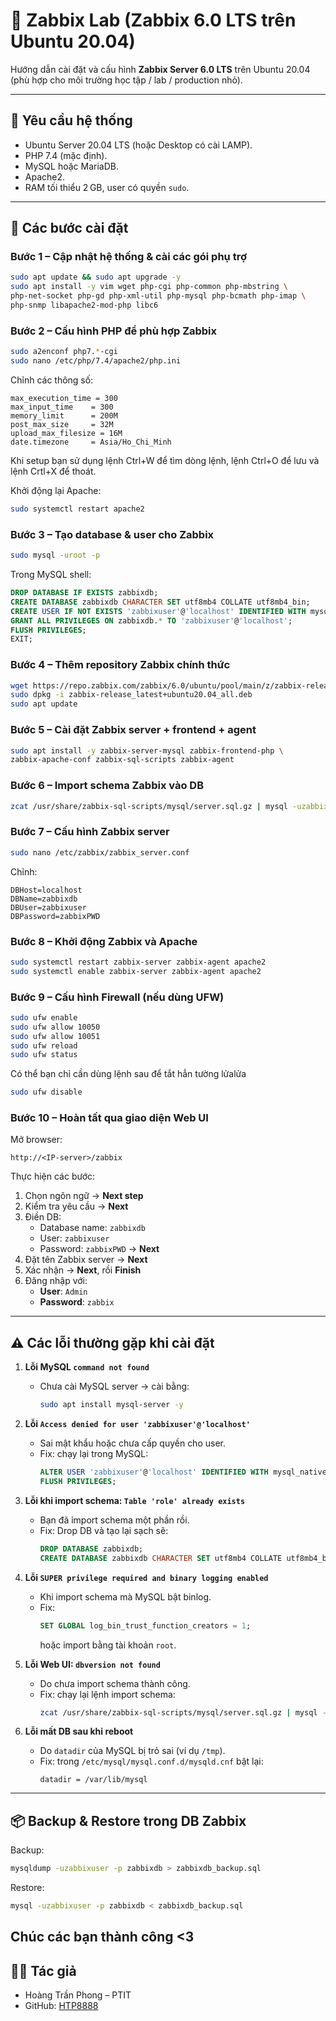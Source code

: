 # 🚀 Zabbix Lab (Zabbix 6.0 LTS trên Ubuntu 20.04)

Hướng dẫn cài đặt và cấu hình **Zabbix Server 6.0 LTS** trên Ubuntu 20.04 (phù hợp cho môi trường học tập / lab / production nhỏ).

---

## 📌 Yêu cầu hệ thống

- Ubuntu Server 20.04 LTS (hoặc Desktop có cài LAMP).
- PHP 7.4 (mặc định).
- MySQL hoặc MariaDB.
- Apache2.
- RAM tối thiểu 2 GB, user có quyền `sudo`.

---

## 🔧 Các bước cài đặt

### Bước 1 – Cập nhật hệ thống & cài các gói phụ trợ  
```bash
sudo apt update && sudo apt upgrade -y
sudo apt install -y vim wget php-cgi php-common php-mbstring \
php-net-socket php-gd php-xml-util php-mysql php-bcmath php-imap \
php-snmp libapache2-mod-php libc6
```

### Bước 2 – Cấu hình PHP để phù hợp Zabbix  
```bash
sudo a2enconf php7.*-cgi
sudo nano /etc/php/7.4/apache2/php.ini
```
Chỉnh các thông số:
```
max_execution_time = 300
max_input_time    = 300
memory_limit      = 200M
post_max_size     = 32M
upload_max_filesize = 16M
date.timezone     = Asia/Ho_Chi_Minh
```
Khi setup bạn sử dụng lệnh Ctrl+W để tìm dòng lệnh, lệnh Ctrl+O để lưu và lệnh Crtl+X để thoát.

Khởi động lại Apache:
```bash
sudo systemctl restart apache2
```

### Bước 3 – Tạo database & user cho Zabbix  
```bash
sudo mysql -uroot -p
```
Trong MySQL shell:
```sql
DROP DATABASE IF EXISTS zabbixdb;
CREATE DATABASE zabbixdb CHARACTER SET utf8mb4 COLLATE utf8mb4_bin;
CREATE USER IF NOT EXISTS 'zabbixuser'@'localhost' IDENTIFIED WITH mysql_native_password BY 'zabbixPWD';
GRANT ALL PRIVILEGES ON zabbixdb.* TO 'zabbixuser'@'localhost';
FLUSH PRIVILEGES;
EXIT;
```

### Bước 4 – Thêm repository Zabbix chính thức  
```bash
wget https://repo.zabbix.com/zabbix/6.0/ubuntu/pool/main/z/zabbix-release/zabbix-release_latest+ubuntu20.04_all.deb
sudo dpkg -i zabbix-release_latest+ubuntu20.04_all.deb
sudo apt update
```

### Bước 5 – Cài đặt Zabbix server + frontend + agent  
```bash
sudo apt install -y zabbix-server-mysql zabbix-frontend-php \
zabbix-apache-conf zabbix-sql-scripts zabbix-agent
```

### Bước 6 – Import schema Zabbix vào DB  
```bash
zcat /usr/share/zabbix-sql-scripts/mysql/server.sql.gz | mysql -uzabbixuser -p zabbixdb
```

### Bước 7 – Cấu hình Zabbix server  
```bash
sudo nano /etc/zabbix/zabbix_server.conf
```
Chỉnh:
```
DBHost=localhost
DBName=zabbixdb
DBUser=zabbixuser
DBPassword=zabbixPWD
```

### Bước 8 – Khởi động Zabbix và Apache  
```bash
sudo systemctl restart zabbix-server zabbix-agent apache2
sudo systemctl enable zabbix-server zabbix-agent apache2
```

### Bước 9 – Cấu hình Firewall (nếu dùng UFW)  
```bash
sudo ufw enable
sudo ufw allow 10050
sudo ufw allow 10051
sudo ufw reload
sudo ufw status
```
Có thể bạn chỉ cần dùng lệnh sau để tắt hẳn tường lửalửa
```bash
sudo ufw disable 
```
### Bước 10 – Hoàn tất qua giao diện Web UI  
Mở browser:
```
http://<IP-server>/zabbix
```
Thực hiện các bước:
1. Chọn ngôn ngữ → **Next step**  
2. Kiểm tra yêu cầu → **Next**  
3. Điền DB:
   - Database name: `zabbixdb`  
   - User: `zabbixuser`  
   - Password: `zabbixPWD` → **Next**  
4. Đặt tên Zabbix server → **Next**  
5. Xác nhận → **Next**, rồi **Finish**  
6. Đăng nhập với:  
   - **User**: `Admin`
   - **Password**: `zabbix`

---

## ⚠️ Các lỗi thường gặp khi cài đặt

1. **Lỗi MySQL `command not found`**  
   - Chưa cài MySQL server → cài bằng:  
     ```bash
     sudo apt install mysql-server -y
     ```

2. **Lỗi `Access denied for user 'zabbixuser'@'localhost'`**  
   - Sai mật khẩu hoặc chưa cấp quyền cho user.  
   - Fix: chạy lại trong MySQL:  
     ```sql
     ALTER USER 'zabbixuser'@'localhost' IDENTIFIED WITH mysql_native_password BY 'zabbixPWD';
     FLUSH PRIVILEGES;
     ```

3. **Lỗi khi import schema: `Table 'role' already exists`**  
   - Bạn đã import schema một phần rồi.  
   - Fix: Drop DB và tạo lại sạch sẽ:
     ```sql
     DROP DATABASE zabbixdb;
     CREATE DATABASE zabbixdb CHARACTER SET utf8mb4 COLLATE utf8mb4_bin;
     ```

4. **Lỗi `SUPER privilege required and binary logging enabled`**  
   - Khi import schema mà MySQL bật binlog.  
   - Fix:
     ```sql
     SET GLOBAL log_bin_trust_function_creators = 1;
     ```
     hoặc import bằng tài khoản `root`.

5. **Lỗi Web UI: `dbversion not found`**  
   - Do chưa import schema thành công.  
   - Fix: chạy lại lệnh import schema:
     ```bash
     zcat /usr/share/zabbix-sql-scripts/mysql/server.sql.gz | mysql -uzabbixuser -p zabbixdb
     ```

6. **Lỗi mất DB sau khi reboot**  
   - Do `datadir` của MySQL bị trỏ sai (ví dụ `/tmp`).  
   - Fix: trong `/etc/mysql/mysql.conf.d/mysqld.cnf` bật lại:
     ```
     datadir = /var/lib/mysql
     ```

---

## 📦 Backup & Restore trong DB Zabbix  

Backup:
```bash
mysqldump -uzabbixuser -p zabbixdb > zabbixdb_backup.sql
```
Restore:
```bash
mysql -uzabbixuser -p zabbixdb < zabbixdb_backup.sql
```
Chúc các bạn thành công <3
---

## 👨‍💻 Tác giả  

- Hoàng Trần Phong – PTIT  
- GitHub: [HTP8888](https://github.com/HTP8888)
